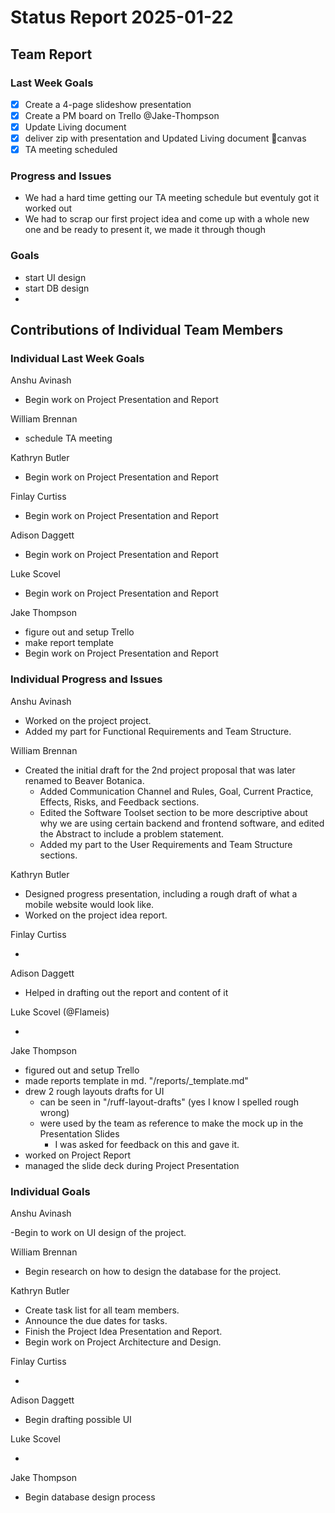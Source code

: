 # Status Report 2025-01-22

## Team Report
<!-- status update for your TA, including an agenda for the project standup meeting -->

### Last Week Goals

- [x] Create a 4-page slideshow presentation
- [X] Create a PM board on Trello @Jake-Thompson
- [x] Update Living document
- [x] deliver zip with presentation and Updated Living document 🚚canvas
- [x] TA meeting scheduled

### Progress and Issues

<!-- The second subsection reports on progress and issues: what you did, what worked, what you learned, where you had trouble, and where you are stuck -->

- We had a hard time getting our TA meeting schedule but eventuly got it worked out
- We had to scrap our first project idea and come up with a whole new one and be ready to present it, we made it through though

### Goals

<!-- The third subsection should outline your plans and goals for the following week. Each bullet point should include a measurable task and a time estimate. You may use nested bullet points for parts of a larger task. No bottom-level time estimate should be greater than 3 days. If a task would be larger, think about a logical way to break it down and to have insight into progress. If tasks from one week aren’t yet complete, they should roll over into tasks for the next week, with an updated estimate for time to completion.
For the weekly report, this third subsection should be higher-level and indicate who is responsible for what tasks. Also, it’s good to include longer-term goals in this list as well, to keep the bigger picture in mind and plan beyond just the next week.  -->

- start UI design
- start DB design
-

## Contributions of Individual Team Members

### Individual Last Week Goals

<!-- The first subsection is easy. It should be an exact copy of the third section from last week (i.e., goals from a week ago). It is empty for the first week -->

Anshu Avinash

- Begin work on Project Presentation and Report

William Brennan

- schedule TA meeting

Kathryn Butler

- Begin work on Project Presentation and Report

Finlay Curtiss

- Begin work on Project Presentation and Report

Adison Daggett

- Begin work on Project Presentation and Report

Luke Scovel

- Begin work on Project Presentation and Report

Jake Thompson

- figure out and setup Trello
- make report template
- Begin work on Project Presentation and Report

### Individual Progress and Issues

<!-- The second subsection reports on progress and issues: what you did, what worked, what you learned, where you had trouble, and where you are stuck -->

Anshu Avinash

- Worked on the project project.
- Added my part for Functional Requirements and Team Structure.

William Brennan

- Created the initial draft for the 2nd project proposal that was later renamed to Beaver Botanica.
  - Added Communication Channel and Rules, Goal, Current Practice, Effects, Risks, and Feedback sections.
  - Edited the Software Toolset section to be more descriptive about why we are using certain backend and frontend software, and edited the Abstract to include a problem statement.
  - Added my part to the User Requirements and Team Structure sections.

Kathryn Butler

- Designed progress presentation, including a rough draft of what a mobile website would look like.
- Worked on the project idea report.

Finlay Curtiss

-

Adison Daggett

- Helped in drafting out the report and content of it

Luke Scovel (@Flameis)

-

Jake Thompson

- figured out and setup Trello
- made reports template in md. "/reports/_template.md"
- drew 2 rough layouts drafts for UI
  - can be seen in "/ruff-layout-drafts" (yes I know I spelled rough wrong)
  - were used by the team as reference to make the mock up in the Presentation Slides
    - I was asked for feedback on this and gave it.
- worked on Project Report
- managed the slide deck during Project Presentation

### Individual Goals

<!-- The third subsection should outline your plans and goals for the following week. Each bullet point should include a measurable task and a time estimate. You may use nested bullet points for parts of a larger task. No bottom-level time estimate should be greater than 3 days. If a task would be larger, think about a logical way to break it down and to have insight into progress. If tasks from one week aren’t yet complete, they should roll over into tasks for the next week, with an updated estimate for time to completion.
For the weekly report, this third subsection should be higher-level and indicate who is responsible for what tasks. Also, it’s good to include longer-term goals in this list as well, to keep the bigger picture in mind and plan beyond just the next week.  -->

Anshu Avinash

-Begin to work on UI design of the project.

William Brennan

- Begin research on how to design the database for the project.

Kathryn Butler

- Create task list for all team members.
- Announce the due dates for tasks.
- Finish the Project Idea Presentation and Report.
- Begin work on Project Architecture and Design.

Finlay Curtiss

-

Adison Daggett

- Begin drafting possible UI

Luke Scovel

-

Jake Thompson

- Begin database design process
